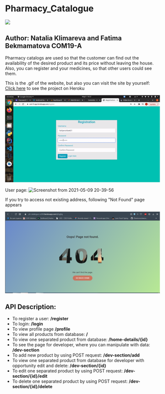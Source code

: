 # Pharmacy_Catalogue


<img src="https://upload.wikimedia.org/wikipedia/en/0/07/Ala-Too_International_University_Seal.png" width="20%" />

## Author: Natalia Klimareva and Fatima Bekmamatova COM19-A

Pharmacy catalogs are used so that the customer can find out the availability of the desired product and its price without leaving the house. Also, you can register and your medicines, so that other users could see them.

This is the .gif of the website, but also you can visit the site by yourself: [Click here](https://ph-catalogue-cs204.herokuapp.com) to see the project on Heroku

![Alt Text](https://github.com/Fattijenishbek/extra_files/blob/master/ezgif.com-gif-maker.gif)

User page:
![Screenshot from 2021-05-09 20-39-56](https://user-images.githubusercontent.com/57977808/117576245-ff88af00-b106-11eb-8859-49cb86f4075c.png)

If you try to access not existing address, following "Not Found" page appears

<img src="https://github.com/MIA1kl/Pharmacy_Catalogue/blob/master/images/2021-03-19_01-45-02.png" /> 

## API Description:

* To register a user: **/register**
* To login: **/login**
* To view profile page **/profile**
* To view all products from database: **/**
* To view one separated product from database: **/home-details/{id}**
* To see the page for developer, where you can manipulate with data: **/dev-section**
* To add new product by using POST request: **/dev-section/add**
* To view one separated product from database for developer with opportunity edit and delete: **/dev-section/{id}**
* To edit one separated product by using POST request: **/dev-section/{id}/edit**
* To delete one separated product by using POST request: **/dev-section/{id}/delete**
